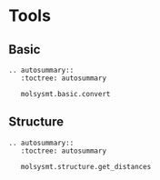 # Tools

## Basic

```{eval-rst}
.. autosummary::
   :toctree: autosummary

   molsysmt.basic.convert
```

## Structure

```{eval-rst}
.. autosummary::
   :toctree: autosummary

   molsysmt.structure.get_distances
```

